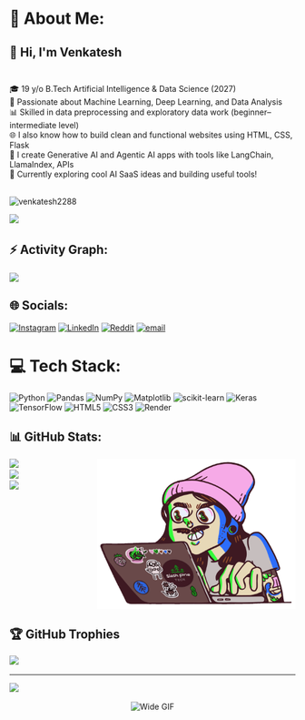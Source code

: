 # 💫 About Me:
## 👋 Hi, I'm Venkatesh<br><br>
🎓 19 y/o B.Tech Artificial Intelligence & Data Science (2027)  <br>
🧠 Passionate about Machine Learning, Deep Learning, and Data Analysis  <br>
📊 Skilled in data preprocessing and exploratory data work (beginner–intermediate level)  <br>
🌐 I also know how to build clean and functional websites using HTML, CSS, Flask  <br>
🤖 I create Generative AI and Agentic AI apps with tools like LangChain, LlamaIndex, APIs  <br>
🚀 Currently exploring cool AI SaaS ideas and building useful tools!<br><br>

<p align="left">
  <img src="https://komarev.com/ghpvc/?username=venkatesh2288&label=Profile%20views&color=0e75b6&style=flat" alt="venkatesh2288" />
</p>

<img src="https://user-images.githubusercontent.com/73097560/115834477-dbab4500-a447-11eb-908a-139a6edaec5c.gif">

<h2 align="left">⚡ Activity Graph:</h2>
<img align="center" src="https://github-readme-activity-graph.vercel.app/graph?username=venkatesh2288&theme=gotham"/>

## 🌐 Socials:
[![Instagram](https://img.shields.io/badge/Instagram-%23E4405F.svg?logo=Instagram&logoColor=white)](https://instagram.com/__v3nkat__)
[![LinkedIn](https://img.shields.io/badge/LinkedIn-%230077B5.svg?logo=linkedin&logoColor=white)](https://linkedin.com/in/venkateshsivapragash)
[![Reddit](https://img.shields.io/badge/Reddit-%23FF4500.svg?logo=Reddit&logoColor=white)](https://reddit.com/user/Soona_paana69)
[![email](https://img.shields.io/badge/Email-D14836?logo=gmail&logoColor=white)](mailto:venkateshsivapragash@gmail.com)

# 💻 Tech Stack:
![Python](https://img.shields.io/badge/python-3670A0?style=plastic&logo=python&logoColor=ffdd54)
![Pandas](https://img.shields.io/badge/pandas-%23150458.svg?style=plastic&logo=pandas&logoColor=white)
![NumPy](https://img.shields.io/badge/numpy-%23013243.svg?style=plastic&logo=numpy&logoColor=white)
![Matplotlib](https://img.shields.io/badge/Matplotlib-%23ffffff.svg?style=plastic&logo=Matplotlib&logoColor=black)
![scikit-learn](https://img.shields.io/badge/scikit--learn-%23F7931E.svg?style=plastic&logo=scikit-learn&logoColor=white)
![Keras](https://img.shields.io/badge/Keras-%23D00000.svg?style=plastic&logo=Keras&logoColor=white)
![TensorFlow](https://img.shields.io/badge/TensorFlow-%23FF6F00.svg?style=plastic&logo=TensorFlow&logoColor=white)
![HTML5](https://img.shields.io/badge/html5-%23E34F26.svg?style=plastic&logo=html5&logoColor=white)
![CSS3](https://img.shields.io/badge/css3-%231572B6.svg?style=plastic&logo=css3&logoColor=white)
![Render](https://img.shields.io/badge/Render-%46E3B7.svg?style=plastic&logo=render&logoColor=white)

<h2>📊 GitHub Stats:</h2>

<img align="right" src="assets/right-side.gif" alt="Right Side GIF" width="350" />

<img src="https://github-readme-stats.vercel.app/api?username=venkatesh2288&theme=gotham&hide_border=false&include_all_commits=true&count_private=false"/><br/>
<img src="https://nirzak-streak-stats.vercel.app/?user=venkatesh2288&theme=gotham&hide_border=false"/><br/>
<img src="https://github-readme-stats.vercel.app/api/top-langs/?username=venkatesh2288&theme=gotham&hide_border=false&include_all_commits=true&count_private=false&layout=compact"/>

<br clear="both" />

## 🏆 GitHub Trophies
![](https://github-profile-trophy.vercel.app/?username=venkatesh2288&theme=radical&no-frame=false&no-bg=true&margin-w=4)

---
[![](https://visitcount.itsvg.in/api?id=venkatesh2288&icon=0&color=0)](https://visitcount.itsvg.in)

<p align="center">
  <img src="https://user-images.githubusercontent.com/74038190/212747107-5b654ba5-31c6-4366-b42b-51b822e9bc52.gif" alt="Wide GIF" width="1200" />
</p>

<!-- Proudly created with GPRM ( https://gprm.itsvg.in ) -->
